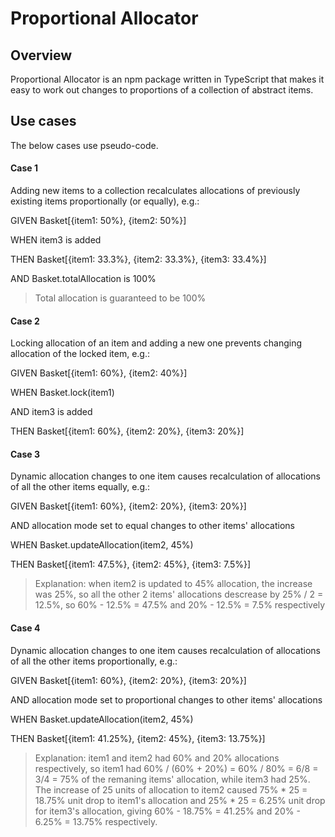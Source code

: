 # Proportional Allocator

## Overview

Proportional Allocator is an npm package written in TypeScript that makes it easy to work out changes to proportions of a collection of abstract items.

## Use cases

The below cases use pseudo-code.

#### Case 1
Adding new items to a collection recalculates allocations of previously existing items proportionally (or equally), e.g.:

GIVEN Basket[{item1: 50%}, {item2: 50%}]

WHEN  item3 is added

THEN  Basket[{item1: 33.3%}, {item2: 33.3%}, {item3: 33.4%}]

AND   Basket.totalAllocation is 100%

> Total allocation is guaranteed to be 100%

#### Case 2
Locking allocation of an item and adding a new one prevents changing allocation of the locked item, e.g.:

GIVEN Basket[{item1: 60%}, {item2: 40%}]

WHEN  Basket.lock(item1)

AND   item3 is added

THEN  Basket[{item1: 60%}, {item2: 20%}, {item3: 20%}]

#### Case 3
Dynamic allocation changes to one item causes recalculation of allocations of all the other items equally, e.g.:

GIVEN Basket[{item1: 60%}, {item2: 20%}, {item3: 20%}]

AND   allocation mode set to equal changes to other items' allocations

WHEN  Basket.updateAllocation(item2, 45%)

THEN  Basket[{item1: 47.5%}, {item2: 45%}, {item3: 7.5%}]

> Explanation: when item2 is updated to 45% allocation, the increase was 25%, so all the other 2 items' allocations descrease by 25% / 2 = 12.5%, so 60% - 12.5% = 47.5% and 20% - 12.5% = 7.5% respectively

#### Case 4
Dynamic allocation changes to one item causes recalculation of allocations of all the other items proportionally, e.g.:

GIVEN Basket[{item1: 60%}, {item2: 20%}, {item3: 20%}]

AND   allocation mode set to proportional changes to other items' allocations

WHEN  Basket.updateAllocation(item2, 45%)

THEN  Basket[{item1: 41.25%}, {item2: 45%}, {item3: 13.75%}]

> Explanation: item1 and item2 had 60% and 20% allocations respectively, so item1 had 60% / (60% + 20%) = 60% / 80% = 6/8 = 3/4 = 75% of the remaning items' allocation, while item3 had 25%. The increase of 25 units of allocation to item2 caused 75% * 25 = 18.75% unit drop to item1's allocation and 25% * 25 = 6.25% unit drop for item3's allocation, giving 60% - 18.75% = 41.25% and 20% - 6.25% = 13.75% respectively.
